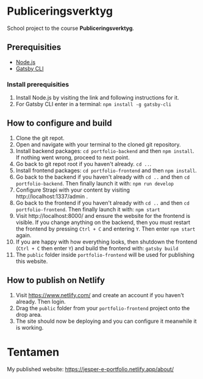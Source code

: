 # Publiceringsverktyg
School project to the course **Publiceringsverktyg**.

## Prerequisities
* [Node.js](https://nodejs.org/)
* [Gatsby CLI](https://www.gatsbyjs.com/docs/gatsby-cli/)

### Install prerequisities
1. Install Node.js by visiting the link and following instructions for it.
2. For Gatsby CLI enter in a terminal: `npm install -g gatsby-cli`

## How to configure and build
1. Clone the git repot.
2. Open and navigate with your terminal to the cloned git repository.
3. Install backend packages: `cd portfolio-backend` and then `npm install`. If nothing went wrong, proceed to next point.
5. Go back to git repot root if you haven't already. `cd ..`.
4. Install frontend packages: `cd portfolio-frontend` and then `npm install`.
6. Go back to the backend if you haven't already with `cd ..` and then `cd portfolio-backend`. Then finally launch it with: `npm run develop`
7. Configure Strapi with your content by visiting http://localhost:1337/admin .
8. Go back to the frontend if you haven't already with `cd ..` and then `cd portfolio-frontend`. Then finally launch it with: `npm start`
9. Visit http://localhost:8000/ and ensure the website for the frontend is visible. If you change anything on the backend, then you must restart the frontend by pressing `Ctrl + C` and entering `Y`. Then enter `npm start` again.
10. If you are happy with how everything looks, then shutdown the frontend (`Ctrl + C` then enter `Y`) and build the frontend with: `gatsby build`
11. The `public` folder inside `portfolio-frontend` will be used for publishing this website.

## How to publish on Netlify
1. Visit https://www.netlify.com/ and create an account if you haven't already. Then login.
2. Drag the `public` folder from your `portfolio-frontend` project onto the drop area.
3. The site should now be deploying and you can configure it meanwhile it is working.

# Tentamen
My published website: https://jesper-e-portfolio.netlify.app/about/
